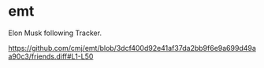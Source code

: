 # emt
Elon Musk following Tracker.

https://github.com/cmj/emt/blob/3dcf400d92e41af37da2bb9f6e9a699d49aa90c3/friends.diff#L1-L50
